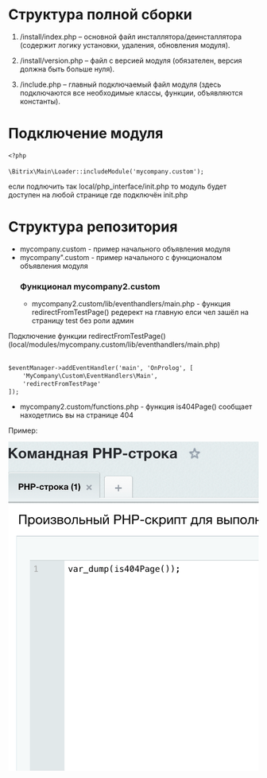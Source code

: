 # Структура полной сборки

1. /install/index.php – основной файл инсталлятора/деинсталлятора (содержит логику установки, удаления, обновления модуля).

2. /install/version.php – файл с версией модуля (обязателен, версия должна быть больше нуля).

3. /include.php – главный подключаемый файл модуля (здесь подключаются все необходимые классы, функции, объявляются константы).

# Подключение модуля

```
<?php

\Bitrix\Main\Loader::includeModule('mycompany.custom');
```
если подлючить так local/php_interface/init.php то модуль будет доступен на любой странице где подключён init.php


# Структура репозитория

- mycompany.custom - пример начального объявления модуля
- mycompany".custom - пример начального с функционалом объявления модуля
  ### Функционал mycompany2.custom
  - mycompany2.custom/lib/eventhandlers/main.php - функция redirectFromTestPage() редерект на главную елси чел зашёл на страницу test без роли админ

Подключение функции redirectFromTestPage() (local/modules/mycompany.custom/lib/eventhandlers/main.php)

```

$eventManager->addEventHandler('main', 'OnProlog', [
    'MyCompany\Custom\EventHandlers\Main',
    'redirectFromTestPage'
]);

```

- mycompany2.custom/functions.php - функция is404Page() сообщает находетлись вы на странице 404

Пример:

![alt text](image.png)
